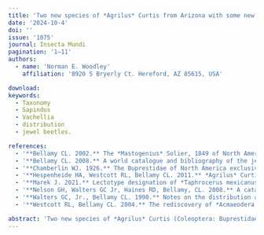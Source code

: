 ```yaml
---
title: 'Two new species of *Agrilus* Curtis from Arizona with some new distributional and host records of buprestids from the southwest USA (Coleoptera: Buprestidae)'
date: '2024-10-4'
doi: ''
issue: '1075'
journal: Insecta Mundi
pagination: '1–11'
authors:
  - name: 'Norman E. Woodley'
    affiliation: '8920 S Bryerly Ct. Hereford, AZ 85615, USA'

download:
keywords:
  - Taxonomy
  - Sapindus
  - Vachellia
  - distribution
  - jewel beetles.

references:
  - '**Bellamy CL. 2002.** The *Mastogenius* Solier, 1849 of North America (Coleoptera: Buprestidae: Polycestinae: Haplostethini). Zootaxa 110: 1–12.'
  - '**Bellamy CL. 2008.** A world catalogue and bibliography of the jewel beetles (Coleoptera: Buprestoidea). Volume 1. Introduction; fossil taxa; Schizopodidae; Buprestidae: Julodinae—Chrysochroinae: Poecilonotini. Pensoft Series Faunistica No. 76. Pensoft Publishers; Sofia, Bulgaria and Moscow, Russia. 625 p.'
  - '**Chamberlin WJ. 1926.** The Buprestidae of North America exclusive of Mexico; a catalogue including synonymy, bibliogra-phy, distribution, type locality and hosts of each species. Published by the author; Corvallis, OR. 289 p. **Fisher WS. 1928.** A revision of the North American species of buprestid beetles belonging to the genus *Agrilus*. United States National Museum Bulletin 145: 1–347.'
  - '**Hespenheide HA, Westcott RL, Bellamy CL. 2011.** *Agrilus* Curtis (Coleoptera: Buprestidae) of the Baja California penin-sula, México. Zootaxa 2805: 36–56.'
  - '**Marek J. 2021.** Lectotype designation of *Taphrocerus mexicanus* Waterhouse, 1889 (Coleoptera: Buprestidae: Agrilinae) with description of a new species comming [sic] from the type-serie [sic]. Studies and Reports Taxonomical Series 17(2): 349–361.'
  - '**Nelson GH, Walters GC Jr, Haines RD, Bellamy, CL. 2008.** A catalog and bibliography of the Buprestoidea of America north of Mexico. The Coleopterists Society; North Potomac, MD. 274 p.'
  - '**Walters GC, Jr., Bellamy CL. 1990.** Notes on the distribution and biology of certain Buprestidae (Coleoptera): Part IV. The Coleopterists Bulletin 44(1): 113–115.'
  - '**Westcott RL, Bellamy CL. 2004.** The rediscovery of *Acmaeodera horni* Fall (Coleoptera: Buprestidae). The Pan-Pacific Ento-mologist 79(3/4): 250–251.'

abstract: 'Two new species of *Agrilus* Curtis (Coleoptera: Buprestidae), *A. botzi* Woodley, **new species** and *A. vachellia* Woodley **new species**, both from southeastern Arizona, are described. *Agrilus barri* Hespenheide and Westcott and *Taphrocerus leoni* Dugès are recorded from Arizona and represent new U.S. records. Sixteen new state distributional records are presented, along with a few other significant records.'
---
```

